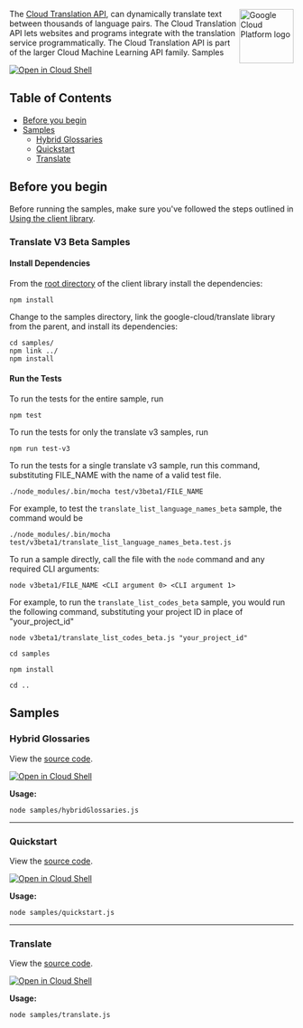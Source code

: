 [//]: # "This README.md file is auto-generated, all changes to this file will be lost."
[//]: # "To regenerate it, use `python -m synthtool`."
<img src="https://avatars2.githubusercontent.com/u/2810941?v=3&s=96" alt="Google Cloud Platform logo" title="Google Cloud Platform" align="right" height="96" width="96"/>

The [Cloud Translation API](https://cloud.google.com/translate/docs/),
can dynamically translate text between thousands
of language pairs. The Cloud Translation API lets websites and programs
integrate with the translation service programmatically. The Cloud Translation
API is part of the larger Cloud Machine Learning API family. Samples


[![Open in Cloud Shell][shell_img]][shell_link]



## Table of Contents

* [Before you begin](#before-you-begin)
* [Samples](#samples)
  * [Hybrid Glossaries](#hybrid-glossaries)
  * [Quickstart](#quickstart)
  * [Translate](#translate)

## Before you begin

Before running the samples, make sure you've followed the steps outlined in
[Using the client library](https://github.com/googleapis/nodejs-translate#using-the-client-library).

### Translate V3 Beta Samples

#### Install Dependencies

From the [root directory](https://github.com/googleapis/nodejs-translate) of the client library install the dependencies:

```
npm install
```

Change to the samples directory, link the google-cloud/translate library from the parent, and install its dependencies:

```
cd samples/
npm link ../
npm install
```

#### Run the Tests

To run the tests for the entire sample, run

```
npm test
```

To run the tests for only the translate v3 samples, run

```
npm run test-v3
```

To run the tests for a single translate v3 sample, run this command, substituting FILE_NAME with the name of a valid test file.

```
./node_modules/.bin/mocha test/v3beta1/FILE_NAME
```

For example, to test the `translate_list_language_names_beta` sample, the command would be

```
./node_modules/.bin/mocha test/v3beta1/translate_list_language_names_beta.test.js
```

To run a sample directly, call the file with the `node` command and any required CLI arguments:

```
node v3beta1/FILE_NAME <CLI argument 0> <CLI argument 1>
```

For example, to run the `translate_list_codes_beta` sample, you would run the following command, substituting your project ID in place of "your_project_id"

```
node v3beta1/translate_list_codes_beta.js "your_project_id"
```

`cd samples`

`npm install`

`cd ..`

## Samples



### Hybrid Glossaries

View the [source code](https://github.com/googleapis/nodejs-translate/blob/master/samples/hybridGlossaries.js).

[![Open in Cloud Shell][shell_img]](https://console.cloud.google.com/cloudshell/open?git_repo=https://github.com/googleapis/nodejs-translate&page=editor&open_in_editor=samples/hybridGlossaries.js,samples/README.md)

__Usage:__


`node samples/hybridGlossaries.js`


-----




### Quickstart

View the [source code](https://github.com/googleapis/nodejs-translate/blob/master/samples/quickstart.js).

[![Open in Cloud Shell][shell_img]](https://console.cloud.google.com/cloudshell/open?git_repo=https://github.com/googleapis/nodejs-translate&page=editor&open_in_editor=samples/quickstart.js,samples/README.md)

__Usage:__


`node samples/quickstart.js`


-----




### Translate

View the [source code](https://github.com/googleapis/nodejs-translate/blob/master/samples/translate.js).

[![Open in Cloud Shell][shell_img]](https://console.cloud.google.com/cloudshell/open?git_repo=https://github.com/googleapis/nodejs-translate&page=editor&open_in_editor=samples/translate.js,samples/README.md)

__Usage:__


`node samples/translate.js`






[shell_img]: https://gstatic.com/cloudssh/images/open-btn.png
[shell_link]: https://console.cloud.google.com/cloudshell/open?git_repo=https://github.com/googleapis/nodejs-translate&page=editor&open_in_editor=samples/README.md
[product-docs]: https://cloud.google.com/translate/docs/
